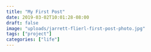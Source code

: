 ```yaml
---
title: "My First Post"
date: 2019-03-02T10:01:28-08:00
draft: false
image: "uploads/jarrett-flierl-first-post-photo.jpg"
tags: ["project"]
categories: ["life"]
---
```

